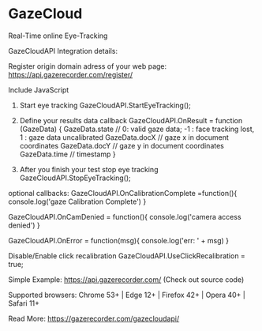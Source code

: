 # GazeCloud
Real-Time online Eye-Tracking

GazeCloudAPI Integration details:  

Register origin domain adress of your web page:  https://api.gazerecorder.com/register/

Include JavaScript 
<script src="https://api.gazerecorder.com/GazeCloudAPI.js" ></script>

1. Start eye tracking
GazeCloudAPI.StartEyeTracking(); 

2.  Define your  results  data  callback
GazeCloudAPI.OnResult = 
function (GazeData) {
GazeData.state //  0: valid gaze data;     -1 : face tracking lost,     1 : gaze data uncalibrated
GazeData.docX // gaze x in document coordinates
GazeData.docY // gaze y in document coordinates 
GazeData.time // timestamp
}

3.  After you finish your test stop eye tracking
GazeCloudAPI.StopEyeTracking();

optional callbacks:
GazeCloudAPI.OnCalibrationComplete =function(){ console.log('gaze Calibration Complete')  }

GazeCloudAPI.OnCamDenied =  function(){ console.log('camera  access denied')  }

GazeCloudAPI.OnError =  function(msg){ console.log('err: ' + msg)  }

Disable/Enable click recalibration
GazeCloudAPI.UseClickRecalibration = true;

Simple Example: https://api.gazerecorder.com/ (Check out source code)

Supported browsers: Chrome 53+ | Edge 12+ | Firefox 42+ | Opera 40+ | Safari 11+   

Read More:
https://gazerecorder.com/gazecloudapi/
